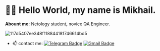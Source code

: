 # 👋🏻 Hello World, my name is Mikhail.
**Abount me:**
Netology student, novice QA Engineer.

![117d5407ee348f118844181746614bd5](https://github.com/Mikle024/mikle024/assets/142490585/b2045511-7147-40de-9c23-a830e30d9689)

- 📫 contact me: [![Telegram Badge](https://img.shields.io/badge/-Mikhail-blue?style=flat&logo=Telegram&logoColor=white)](https://t.me/mr_bearv) [![Gmail Badge](https://img.shields.io/badge/-Gmail-red?style=flat&logo=Gmail&logoColor=white)](mailto:mikle0240@gmail.com)

